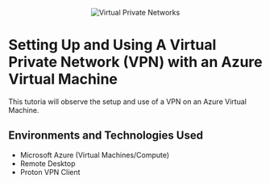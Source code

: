 <p align="center">
<img src="https://upload.wikimedia.org/wikipedia/commons/thumb/0/00/Virtual_Private_Network_overview.svg/330px-Virtual_Private_Network_overview.svg.png" alt="Virtual Private Networks"/>
</p>

<h1>Setting Up and Using A Virtual Private Network (VPN) with an Azure Virtual Machine</h1>
This tutoria will observe the setup and use of a VPN on an Azure Virtual Machine. <br />

<h2>Environments and Technologies Used</h2>

- Microsoft Azure (Virtual Machines/Compute)
- Remote Desktop
- Proton VPN Client

